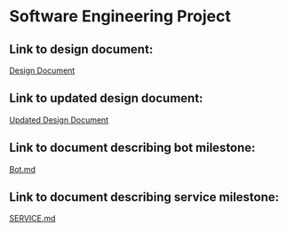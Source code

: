 # Software Engineering Project

## Link to design document: 
[Design Document](https://github.ncsu.edu/magrawa4/CSC510-Project/blob/master/DESIGN.md)

## Link to updated design document: 
[Updated Design Document](https://github.ncsu.edu/magrawa4/CSC510-Project/blob/master/DESIGN_NEW.md)  

## Link to document describing bot milestone:
[Bot.md](https://github.ncsu.edu/magrawa4/CSC510-Project/blob/master/BOT.md)


## Link to document describing service milestone:
[SERVICE.md](https://github.ncsu.edu/magrawa4/CSC510-Project/blob/master/SERVICE.md)

